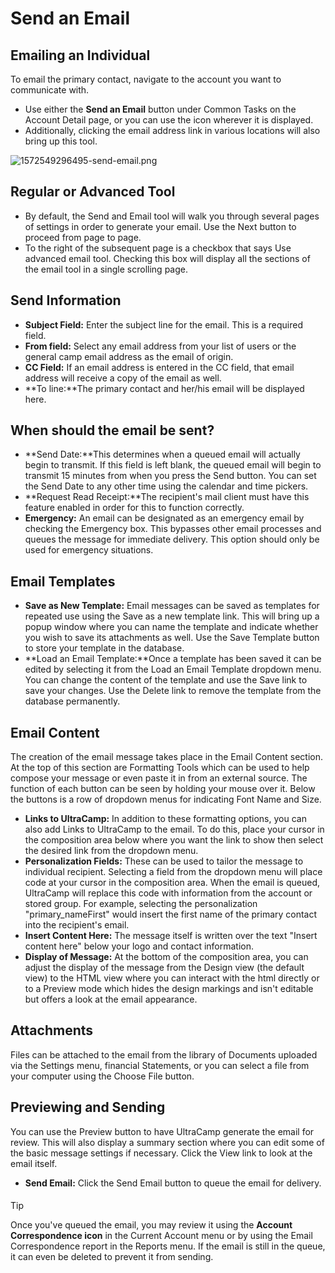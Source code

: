# Send an Email
## Emailing an Individual


To email the primary contact, navigate to the account you want to communicate with. 


* Use either the **Send an Email** button under Common Tasks on the Account Detail page, or you can use the icon wherever it is displayed.
* Additionally, clicking the email address link in various locations will also bring up this tool.


![1572549296495-send-email.png](https://help.ultracamp.com/hc/article_attachments/7583132932372/1572549296495-send-email.png)


## 


## Regular or Advanced Tool


* By default, the Send and Email tool will walk you through several pages of settings in order to generate your email. Use the Next button to proceed from page to page.
* To the right of the subsequent page is a checkbox that says Use advanced email tool. Checking this box will display all the sections of the email tool in a single scrolling page.


## 


## Send Information


* **Subject Field:** Enter the subject line for the email. This is a required field.
* **From field:** Select any email address from your list of users or the general camp email address as the email of origin.
* **CC Field:** If an email address is entered in the CC field, that email address will receive a copy of the email as well.
* **To line:**The primary contact and her/his email will be displayed here.


## 


## When should the email be sent?


* **Send Date:**This determines when a queued email will actually begin to transmit. If this field is left blank, the queued email will begin to transmit 15 minutes from when you press the Send button. You can set the Send Date to any other time using the calendar and time pickers.
* **Request Read Receipt:**The recipient's mail client must have this feature enabled in order for this to function correctly.
* **Emergency:** An email can be designated as an emergency email by checking the Emergency box. This bypasses other email processes and queues the message for immediate delivery. This option should only be used for emergency situations.


## 


## Email Templates


* **Save as New Template:** Email messages can be saved as templates for repeated use using the Save as a new template link. This will bring up a popup window where you can name the template and indicate whether you wish to save its attachments as well. Use the Save Template button to store your template in the database.
* **Load an Email Template:**Once a template has been saved it can be edited by selecting it from the Load an Email Template dropdown menu. You can change the content of the template and use the Save link to save your changes. Use the Delete link to remove the template from the database permanently.


## 


## Email Content


The creation of the email message takes place in the Email Content section. At the top of this section are Formatting Tools which can be used to help compose your message or even paste it in from an external source. The function of each button can be seen by holding your mouse over it. Below the buttons is a row of dropdown menus for indicating Font Name and Size.


* **Links to UltraCamp:** In addition to these formatting options, you can also add Links to UltraCamp to the email. To do this, place your cursor in the composition area below where you want the link to show then select the desired link from the dropdown menu.
* **Personalization Fields:** These can be used to tailor the message to individual recipient. Selecting a field from the dropdown menu will place code at your cursor in the composition area. When the email is queued, UltraCamp will replace this code with information from the account or stored group. For example, selecting the personalization "primary\_nameFirst" would insert the first name of the primary contact into the recipient's email.
* **Insert Content Here:** The message itself is written over the text "Insert content here" below your logo and contact information.
* **Display of Message:** At the bottom of the composition area, you can adjust the display of the message from the Design view (the default view) to the HTML view where you can interact with the html directly or to a Preview mode which hides the design markings and isn't editable but offers a look at the email appearance.


## 


## Attachments


Files can be attached to the email from the library of Documents uploaded via the Settings menu, financial Statements, or you can select a file from your computer using the Choose File button.


## 


## Previewing and Sending


You can use the Preview button to have UltraCamp generate the email for review. This will also display a summary section where you can edit some of the basic message settings if necessary. Click the View link to look at the email itself.


* **Send Email:** Click the Send Email button to queue the email for delivery.



#### 
 Tip


Once you've queued the email, you may review it using the **Account Correspondence icon** in the Current Account menu or by using the Email Correspondence report in the Reports menu. If the email is still in the queue, it can even be deleted to prevent it from sending.



 

